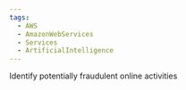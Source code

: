 ```yaml
---
tags:
  - AWS
  - AmazonWebServices
  - Services
  - ArtificialIntelligence
---
```

Identify potentially fraudulent online activities